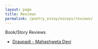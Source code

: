 ```yaml
---
layout: page
title: Reviews
permalink: /poetry_essay/essays/reviews/
---
```


Book/Story Reviews
<ul>
	<li>
		<a href="dopdi">Draupadi - Mahashweta Devi</a> 
	</li>
</ul>